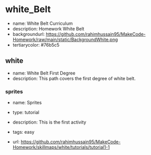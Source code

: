 # white_Belt

* name: White Belt Curriculum
* description: Homework White Belt
* backgroundurl: https://github.com/rahimhussain95/MakeCode-Homework/raw/main/static/BackgroundWhite.png
* tertiarycolor: #76b5c5


## white

* name: White Belt First Degree 
* description: This path covers the first degree of white belt.

### sprites

* name: Sprites
* type: tutorial
* description: This is the first activity
* tags: easy

* url: https://github.com/rahimhussain95/MakeCode-Homework/skillmaps/white/tutorials/tutorial1-1






